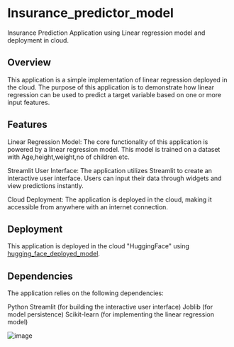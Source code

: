 # Insurance_predictor_model
Insurance Prediction Application using Linear regression model and deployment in cloud.

## Overview
This application is a simple implementation of linear regression deployed in the cloud. The purpose of this application is to demonstrate how linear regression can be used to predict a target variable based on one or more input features.

## Features
Linear Regression Model: The core functionality of this application is powered by a linear regression model. This model is trained on a dataset with Age,height,weight,no of children etc.

Streamlit User Interface: The application utilizes Streamlit to create an interactive user interface. Users can input their data through widgets and view predictions instantly.

Cloud Deployment: The application is deployed in the cloud, making it accessible from anywhere with an internet connection.

## Deployment
This application is deployed in the cloud "HuggingFace" using [hugging_face_deployed_model]([https://www.provider.com](https://huggingface.co/spaces/Gaurav069/Acko_insurance_app)).

## Dependencies
The application relies on the following dependencies:

Python
Streamlit (for building the interactive user interface)
Joblib (for model persistence)
Scikit-learn (for implementing the linear regression model)

![image](https://github.com/Gauravverma069/Insurance_predictor_model/assets/121911821/63a717ce-d9ac-4a49-80b3-71fe29a52ff9)
